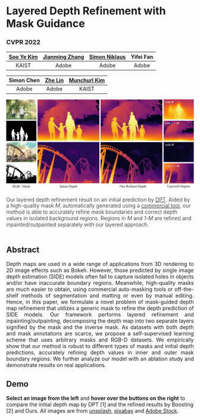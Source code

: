 # Layered Depth Refinement with Mask Guidance
### CVPR 2022

| [Soo Ye Kim](https://sites.google.com/view/sooyekim) | [Jianming Zhang](https://jimmie33.github.io/) | [Simon Niklaus](https://sniklaus.com/welcome) | Yifei Fan |
|:---:|:---:|:---:|:---:|
| KAIST | Adobe | Adobe | Adobe |

| Simon Chen | [Zhe Lin](https://sites.google.com/site/zhelin625/) | [Munchurl Kim](https://www.viclab.kaist.ac.kr/) |
|:---:|:---:|:---:|
| Adobe | Adobe | KAIST |

![teaser](./images/teaser.jpg)

<div style="text-align: left; font-weight: 300; font-size: 13; line-height: 1.2">
Our layered depth refinement result on an initial prediction by <a href="https://github.com/isl-org/DPT">DPT</a>. Aided by a high-quality mask <i>M</i>, automatically generated using a <a href="https://www.remove.bg">commercial tool</a>, our method is able to accurately refine mask boundaries and correct depth values in isolated background regions. Regions in <i>M</i> and <i>1-M</i> are refined and inpainted/outpainted separately with our layered approach.
</div>
<br>

## Abstract
<div style="text-align: justify">
Depth maps are used in a wide range of applications from 3D rendering to 2D image effects such as Bokeh. However, those predicted by single image depth estimation (SIDE) models often fail to capture isolated holes in objects and/or have inaccurate boundary regions. Meanwhile, high-quality masks are much easier to obtain, using commercial auto-masking tools or off-the-shelf methods of segmentation and matting or even by manual editing. Hence, in this paper, we formulate a novel problem of mask-guided depth map refinement that utilizes a generic mask to refine the depth prediction of SIDE models. Our framework performs layered refinement and inpainting/outpainting, decomposing the depth map into two separate layers signified by the mask and the inverse mask. As datasets with both depth and mask annotations are scarce, we propose a self-supervised learning scheme that uses arbitrary masks and RGB-D datasets. We empirically show that our method is robust to different types of masks and initial depth predictions, accurately refining depth values in inner and outer mask boundary regions. We further analyze our model with an ablation study and demonstrate results on real applications.
</div>

## Demo
<div style="text-align: left">
<b>Select an image from the left</b> and <b>hover over the buttons on the right</b> to compare the initial depth map by DPT [1] and the refined results by Boosting [2] and Ours. All images are from <a href="https://unsplash.com/">unsplash</a>, <a href="https://pixabay.com/">pixabay</a> and <a href="https://stock.adobe.com/">Adobe Stock</a>.  
</div>
